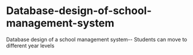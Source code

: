 # Database-design-of-school-management-system
Database design of a school management system-- Students can move to different year levels
